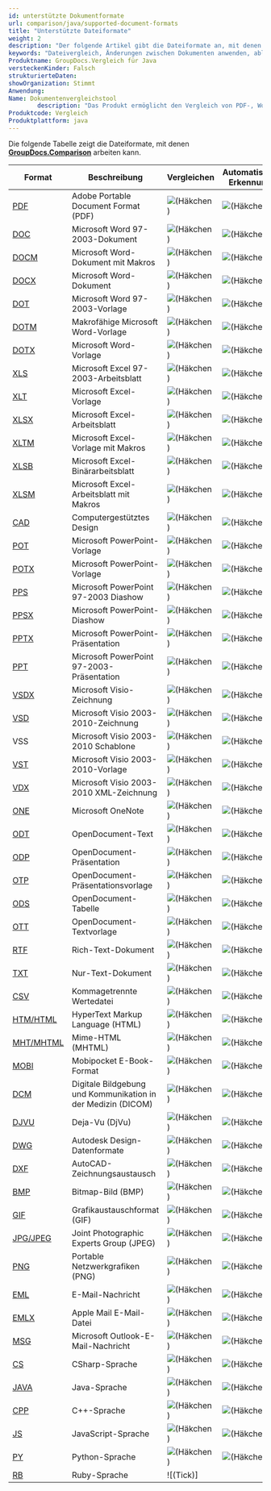 ```yaml
---
id: unterstützte Dokumentformate
url: comparison/java/supported-document-formats
title: "Unterstützte Dateiformate"
weight: 2
description: "Der folgende Artikel gibt die Dateiformate an, mit denen GroupDocs.Comparison arbeiten kann."
keywords: "Dateivergleich, Änderungen zwischen Dokumenten anwenden, ablehnen, Informationsextraktion, unterstützte Dateiformate"
Produktname: GroupDocs.Vergleich für Java
versteckenKinder: Falsch
strukturierteDaten:
showOrganization: Stimmt
Anwendung:
Name: Dokumentenvergleichstool
        description: "Das Produkt ermöglicht den Vergleich von PDF-, Word-, Excel-, PowerPoint-, AutoCad-, Bild-, Code- und vielen weiteren Dateiformaten. Die Vergleichs-API unterstützt auch das Akzeptieren oder Ablehnen von Änderungen, das Extrahieren von Dokumentinformationen und das Erstellen von Vergleichsberichten"
Produktcode: Vergleich
Produktplattform: java
---
```

Die folgende Tabelle zeigt die Dateiformate, mit denen **[GroupDocs.Comparison](https://products.groupdocs.com/comparison/java)** arbeiten kann.

| Format | Beschreibung | Vergleichen | Automatische Erkennung |
| --- | --- | --- | --- |
| [PDF](https://docs.fileformat.com/pdf/) | Adobe Portable Document Format (PDF) | ![(Häkchen)](Vergleich/java/images/check.png) | ![(Häkchen)](Vergleich/java/images/check.png) |
| [DOC](https://docs.fileformat.com/word-processing/doc/) | Microsoft Word 97-2003-Dokument | ![(Häkchen)](Vergleich/java/images/check.png) | ![(Häkchen)](Vergleich/java/images/check.png) |
| [DOCM](https://docs.fileformat.com/word-processing/docm/) | Microsoft Word-Dokument mit Makros | ![(Häkchen)](Vergleich/java/images/check.png) | ![(Häkchen)](Vergleich/java/images/check.png) |
| [DOCX](https://docs.fileformat.com/word-processing/docx/) | Microsoft Word-Dokument | ![(Häkchen)](Vergleich/java/images/check.png) | ![(Häkchen)](Vergleich/java/images/check.png) |
| [DOT](https://docs.fileformat.com/word-processing/dot/) | Microsoft Word 97-2003-Vorlage | ![(Häkchen)](Vergleich/java/images/check.png) | ![(Häkchen)](Vergleich/java/images/check.png) |
| [DOTM](https://docs.fileformat.com/word-processing/dotm/) | Makrofähige Microsoft Word-Vorlage | ![(Häkchen)](Vergleich/java/images/check.png) | ![(Häkchen)](Vergleich/java/images/check.png) |
| [DOTX](https://docs.fileformat.com/word-processing/dotx/) | Microsoft Word-Vorlage | ![(Häkchen)](Vergleich/java/images/check.png) | ![(Häkchen)](Vergleich/java/images/check.png) |
| [XLS](https://docs.fileformat.com/spreadsheet/xls/) | Microsoft Excel 97-2003-Arbeitsblatt | ![(Häkchen)](Vergleich/java/images/check.png) | ![(Häkchen)](Vergleich/java/images/check.png) |
| [XLT](https://docs.fileformat.com/spreadsheet/xlt) | Microsoft Excel-Vorlage | ![(Häkchen)](Vergleich/java/images/check.png) | ![(Häkchen)](Vergleich/java/images/check.png) |
| [XLSX](https://docs.fileformat.com/spreadsheet/xlsx/) | Microsoft Excel-Arbeitsblatt | ![(Häkchen)](Vergleich/java/images/check.png) | ![(Häkchen)](Vergleich/java/images/check.png) |
| [XLTM](https://docs.fileformat.com/spreadsheet/xltm/) | Microsoft Excel-Vorlage mit Makros | ![(Häkchen)](Vergleich/java/images/check.png) | ![(Häkchen)](Vergleich/java/images/check.png) |
| [XLSB](https://docs.fileformat.com/spreadsheet/xlsb/) | Microsoft Excel-Binärarbeitsblatt | ![(Häkchen)](Vergleich/java/images/check.png) | ![(Häkchen)](Vergleich/java/images/check.png) |
| [XLSM](https://docs.fileformat.com/spreadsheet/xlsm/) | Microsoft Excel-Arbeitsblatt mit Makros | ![(Häkchen)](Vergleich/java/images/check.png) | ![(Häkchen)](Vergleich/java/images/check.png) |
| [CAD](https://docs.fileformat.com/cad/) | Computergestütztes Design | ![(Häkchen)](Vergleich/java/images/check.png) | ![(Häkchen)](Vergleich/java/images/check.png) |
| [POT](https://docs.fileformat.com/presentation/pot/) | Microsoft PowerPoint-Vorlage | ![(Häkchen)](Vergleich/java/images/check.png) | ![(Häkchen)](Vergleich/java/images/check.png) |
| [POTX](https://docs.fileformat.com/presentation/potx/) | Microsoft PowerPoint-Vorlage | ![(Häkchen)](Vergleich/java/images/check.png) | ![(Häkchen)](Vergleich/java/images/check.png) |
| [PPS](https://docs.fileformat.com/presentation/pps/) | Microsoft PowerPoint 97-2003 Diashow | ![(Häkchen)](Vergleich/java/images/check.png) | ![(Häkchen)](Vergleich/java/images/check.png) |
| [PPSX](https://docs.fileformat.com/presentation/ppsx/) | Microsoft PowerPoint-Diashow | ![(Häkchen)](Vergleich/java/images/check.png) | ![(Häkchen)](Vergleich/java/images/check.png) |
| [PPTX](https://docs.fileformat.com/presentation/pptx/) | Microsoft PowerPoint-Präsentation | ![(Häkchen)](Vergleich/java/images/check.png) | ![(Häkchen)](Vergleich/java/images/check.png) |
| [PPT](https://docs.fileformat.com/presentation/ppt/) | Microsoft PowerPoint 97-2003-Präsentation | ![(Häkchen)](Vergleich/java/images/check.png) | ![(Häkchen)](Vergleich/java/images/check.png) |
| [VSDX](https://docs.fileformat.com/image/vsdx/) | Microsoft Visio-Zeichnung | ![(Häkchen)](Vergleich/java/images/check.png) | ![(Häkchen)](Vergleich/java/images/check.png) |
| [VSD](https://docs.fileformat.com/image/vsd/) | Microsoft Visio 2003-2010-Zeichnung | ![(Häkchen)](Vergleich/java/images/check.png) | ![(Häkchen)](Vergleich/java/images/check.png) |
| VSS | Microsoft Visio 2003-2010 Schablone | ![(Häkchen)](Vergleich/java/images/check.png) | ![(Häkchen)](Vergleich/java/images/check.png) |
| [VST](https://docs.fileformat.com/image/vst/) | Microsoft Visio 2003-2010-Vorlage | ![(Häkchen)](Vergleich/java/images/check.png) | ![(Häkchen)](Vergleich/java/images/check.png) |
| [VDX](https://docs.fileformat.com/image/vdx/) | Microsoft Visio 2003-2010 XML-Zeichnung | ![(Häkchen)](Vergleich/java/images/check.png) | ![(Häkchen)](Vergleich/java/images/check.png) |
| [ONE](https://docs.fileformat.com/note-taking/one/) | Microsoft OneNote | ![(Häkchen)](Vergleich/java/images/check.png) | ![(Häkchen)](Vergleich/java/images/check.png) |
| [ODT](https://docs.fileformat.com/word-processing/odt/) | OpenDocument-Text | ![(Häkchen)](Vergleich/java/images/check.png) | ![(Häkchen)](Vergleich/java/images/check.png) |
| [ODP](https://docs.fileformat.com/presentation/odp/) | OpenDocument-Präsentation | ![(Häkchen)](Vergleich/java/images/check.png) | ![(Häkchen)](Vergleich/java/images/check.png) |
| [OTP](https://docs.fileformat.com/presentation/otp/) | OpenDocument-Präsentationsvorlage | ![(Häkchen)](Vergleich/java/images/check.png) | ![(Häkchen)](Vergleich/java/images/check.png) |
| [ODS](https://docs.fileformat.com/spreadsheet/ods/) | OpenDocument-Tabelle | ![(Häkchen)](Vergleich/java/images/check.png) | ![(Häkchen)](Vergleich/java/images/check.png) |
| [OTT](https://docs.fileformat.com/word-processing/ott/) | OpenDocument-Textvorlage | ![(Häkchen)](Vergleich/java/images/check.png) | ![(Häkchen)](Vergleich/java/images/check.png) |
| [RTF](https://docs.fileformat.com/word-processing/rtf/) | Rich-Text-Dokument | ![(Häkchen)](Vergleich/java/images/check.png) | ![(Häkchen)](Vergleich/java/images/check.png) |
| [TXT](https://docs.fileformat.com/word-processing/txt/) | Nur-Text-Dokument | ![(Häkchen)](Vergleich/java/images/check.png) | ![(Häkchen)](Vergleich/java/images/check.png) |
| [CSV](https://docs.fileformat.com/spreadsheet/csv/) | Kommagetrennte Wertedatei | ![(Häkchen)](Vergleich/java/images/check.png) | ![(Häkchen)](Vergleich/java/images/check.png) |
| [HTM/HTML](https://docs.fileformat.com/web/html/) | HyperText Markup Language (HTML) | ![(Häkchen)](Vergleich/java/images/check.png) | ![(Häkchen)](Vergleich/java/images/check.png) |
| [MHT/MHTML](https://docs.fileformat.com/web/mhtml/) | Mime-HTML (MHTML) | ![(Häkchen)](Vergleich/java/images/check.png) | ![(Häkchen)](Vergleich/java/images/check.png) |
| [MOBI](https://docs.fileformat.com/ebook/mobi/) | Mobipocket E-Book-Format | ![(Häkchen)](Vergleich/java/images/check.png) | ![(Häkchen)](Vergleich/java/images/check.png) |
| [DCM](https://docs.fileformat.com/image/dcm/) | Digitale Bildgebung und Kommunikation in der Medizin (DICOM) | ![(Häkchen)](Vergleich/java/images/check.png) | ![(Häkchen)](Vergleich/java/images/check.png) |
| [DJVU](https://docs.fileformat.com/image/djvu/) | Deja-Vu (DjVu) | ![(Häkchen)](Vergleich/java/images/check.png) | ![(Häkchen)](Vergleich/java/images/check.png) |
| [DWG](https://docs.fileformat.com/cad/dwg/) | Autodesk Design-Datenformate | ![(Häkchen)](Vergleich/java/images/check.png) | ![(Häkchen)](Vergleich/java/images/check.png) |
| [DXF](https://docs.fileformat.com/cad/dxf/) | AutoCAD-Zeichnungsaustausch | ![(Häkchen)](Vergleich/java/images/check.png) | ![(Häkchen)](Vergleich/java/images/check.png) |
| [BMP](https://docs.fileformat.com/image/bmp/) | Bitmap-Bild (BMP) | ![(Häkchen)](Vergleich/java/images/check.png) | ![(Häkchen)](Vergleich/java/images/check.png) |
| [GIF](https://docs.fileformat.com/image/gif/) | Grafikaustauschformat (GIF) | ![(Häkchen)](Vergleich/java/images/check.png) | ![(Häkchen)](Vergleich/java/images/check.png) |
| [JPG/JPEG](https://docs.fileformat.com/image/jpeg) | Joint Photographic Experts Group (JPEG) | ![(Häkchen)](Vergleich/java/images/check.png) | ![(Häkchen)](Vergleich/java/images/check.png) |
| [PNG](https://docs.fileformat.com/image/png/) | Portable Netzwerkgrafiken (PNG) | ![(Häkchen)](Vergleich/java/images/check.png) | ![(Häkchen)](Vergleich/java/images/check.png) |
| [EML](https://docs.fileformat.com/email/eml/) | E-Mail-Nachricht | ![(Häkchen)](Vergleich/java/images/check.png) | ![(Häkchen)](Vergleich/java/images/check.png) |
| [EMLX](https://docs.fileformat.com/email/emlx/) | Apple Mail E-Mail-Datei | ![(Häkchen)](Vergleich/java/images/check.png) | ![(Häkchen)](Vergleich/java/images/check.png) |
| [MSG](https://docs.fileformat.com/email/msg/) | Microsoft Outlook-E-Mail-Nachricht | ![(Häkchen)](Vergleich/java/images/check.png) | ![(Häkchen)](Vergleich/java/images/check.png) |
| [CS](https://docs.fileformat.com/programming/cs/) | CSharp-Sprache | ![(Häkchen)](Vergleich/java/images/check.png) | ![(Häkchen)](Vergleich/java/images/check.png) |
| [JAVA](https://docs.fileformat.com/programming/java/) | Java-Sprache | ![(Häkchen)](Vergleich/net/images/check.png) | ![(Häkchen)](Vergleich/net/images/check.png) |
| [CPP](https://docs.fileformat.com/programming/cpp/) | C++-Sprache | ![(Häkchen)](Vergleich/net/images/check.png) | ![(Häkchen)](Vergleich/net/images/check.png) |
| [JS](https://docs.fileformat.com/web/js/) | JavaScript-Sprache | ![(Häkchen)](Vergleich/net/images/check.png) | ![(Häkchen)](Vergleich/net/images/check.png) |
| [PY](https://docs.fileformat.com/programming/py/) | Python-Sprache | ![(Häkchen)](Vergleich/net/images/check.png) | ![(Häkchen)](Vergleich/net/images/check.png) |
| [RB](https://docs.fileformat.com/ebook/rb/) | Ruby-Sprache | ![(Tick)]

